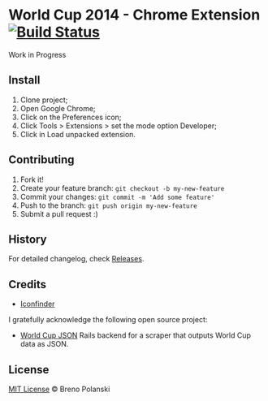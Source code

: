 # World Cup 2014 - Chrome Extension [![Build Status](https://travis-ci.org/brenopolanski/chrome-worldcup2014-extension.svg?branch=master)](https://travis-ci.org/brenopolanski/chrome-worldcup2014-extension)

Work in Progress

## Install

1. Clone project;
2. Open Google Chrome;
3. Click on the Preferences icon;
4. Click Tools > Extensions > set the mode option Developer;
5. Click in Load unpacked extension.

## Contributing

1. Fork it!
2. Create your feature branch: `git checkout -b my-new-feature`
3. Commit your changes: `git commit -m 'Add some feature'`
4. Push to the branch: `git push origin my-new-feature`
5. Submit a pull request :)

## History

For detailed changelog, check [Releases](https://github.com/brenopolanski/chrome-worldcup2014-extension/releases).

## Credits

* [Iconfinder](https://www.iconfinder.com/)

I gratefully acknowledge the following open source project:

* [World Cup JSON](https://github.com/estiens/world_cup_json) Rails backend for a scraper that outputs World Cup data as JSON.

## License

[MIT License](http://brenopolanski.mit-license.org/) © Breno Polanski
